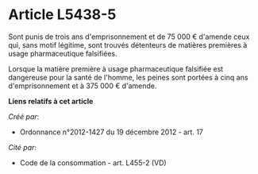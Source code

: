 # Article L5438-5

Sont punis de trois ans d'emprisonnement et de 75 000 € d'amende ceux qui, sans motif légitime, sont trouvés détenteurs de
matières premières à usage pharmaceutique falsifiées.

Lorsque la matière première à usage pharmaceutique falsifiée est dangereuse pour la santé de l'homme, les peines sont portées
à cinq ans d'emprisonnement et à 375 000 € d'amende.

**Liens relatifs à cet article**

_Créé par_:

  - Ordonnance n°2012-1427 du 19 décembre 2012 - art. 17

_Cité par_:

  - Code de la consommation - art. L455-2 (VD)
